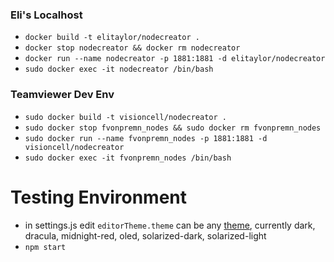 ### Eli's Localhost
- `docker build -t elitaylor/nodecreator .`
- `docker stop nodecreator && docker rm nodecreator`
- `docker run --name nodecreator -p 1881:1881 -d elitaylor/nodecreator`
- `sudo docker exec -it nodecreator /bin/bash`


### Teamviewer Dev Env
- `sudo docker build -t visioncell/nodecreator .`
- `sudo docker stop fvonpremn_nodes && sudo docker rm fvonpremn_nodes`
- `sudo docker run --name fvonpremn_nodes -p 1881:1881 -d visioncell/nodecreator`
- `sudo docker exec -it fvonpremn_nodes /bin/bash`


# Testing Environment
- in settings.js edit `editorTheme.theme` can be any [theme](https://github.com/node-red-contrib-themes/theme-collection), currently dark, dracula, midnight-red, oled, solarized-dark, solarized-light  
- `npm start`

